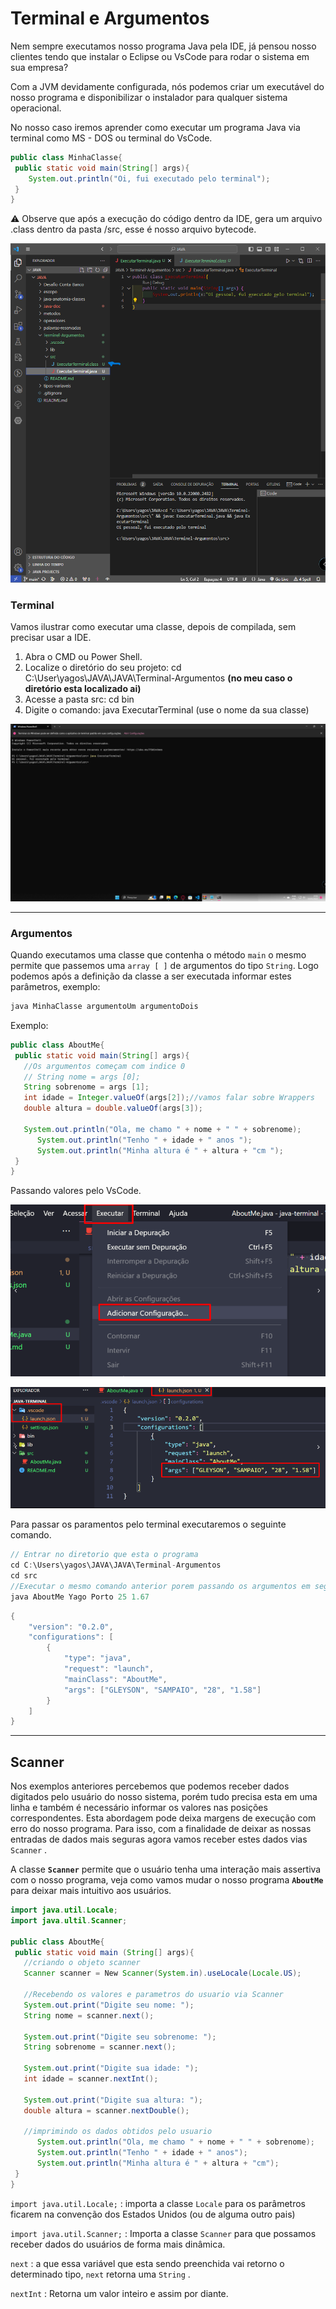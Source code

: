 # Terminal e Argumentos

Nem sempre executamos nosso programa Java pela IDE, já pensou nosso clientes tendo que instalar o Eclipse ou VsCode para rodar o sistema em sua empresa?

Com a JVM devidamente configurada, nós podemos criar um executável do nosso programa e disponibilizar o instalador para qualquer sistema operacional.

No nosso caso iremos aprender como executar um programa Java via terminal como MS - DOS ou terminal do VsCode.

```java
public class MinhaClasse{
 public static void main(String[] args){
    System.out.println("Oi, fui executado pelo terminal");
 }
}
```

<aside>
⚠️ Observe que após a execução do código dentro da IDE, gera um arquivo .class dentro da pasta /src, esse é nosso arquivo bytecode.

</aside>

![Untitled.png](Terminal%20e%20Argumentos%201d1dc2c5c1104a6e8eb80dd9dcc36a42/Untitled.png)

### Terminal

Vamos ilustrar como executar uma classe, depois de compilada, sem precisar usar a IDE.

1. Abra o CMD ou Power Shell.
2. Localize o diretório do seu projeto: cd C:\User\yagos\JAVA\JAVA\Terminal-Argumentos  **(no meu caso o diretório esta localizado ai)**
3. Acesse a pasta src: cd bin
4. Digite o comando: java ExecutarTerminal (use o nome da sua classe)

![Untitled](Terminal%20e%20Argumentos%201d1dc2c5c1104a6e8eb80dd9dcc36a42/Untitled%201.png)

---

### Argumentos

Quando executamos uma classe que contenha o método `main` o mesmo permite que passemos uma `array [ ]` de argumentos do tipo `String`. Logo podemos após a definição da classe a ser executada informar estes parâmetros, exemplo:

```java
java MinhaClasse argumentoUm argumentoDois
```

Exemplo:

```java
public class AboutMe{
 public static void main(String[] args){
   //Os argumentos começam com indice 0
   // String nome = args [0];
   String sobrenome = args [1];
   int idade = Integer.valueOf(args[2]);//vamos falar sobre Wrappers
   double altura = double.valueOf(args[3]);

   System.out.println("Ola, me chamo " + nome + " " + sobrenome);
      System.out.println("Tenho " + idade + " anos ");
      System.out.println("Minha altura é " + altura + "cm ");
 }
}
```

Passando valores pelo VsCode.

![Untitled](Terminal%20e%20Argumentos%201d1dc2c5c1104a6e8eb80dd9dcc36a42/Untitled%202.png)

![Untitled](Terminal%20e%20Argumentos%201d1dc2c5c1104a6e8eb80dd9dcc36a42/Untitled%203.png)

Para passar os paramentos pelo terminal executaremos o seguinte comando.

```java
// Entrar no diretorio que esta o programa
cd C:\Users\yagos\JAVA\JAVA\Terminal-Argumentos
cd src
//Executar o mesmo comando anterior porem passando os argumentos em seguida
java AboutMe Yago Porto 25 1.67
```

```java
{
    "version": "0.2.0",
    "configurations": [
        {
            "type": "java",
            "request": "launch",
            "mainClass": "AboutMe",
            "args": ["GLEYSON", "SAMPAIO", "28", "1.58"]
        }
    ]
}
```

---

## Scanner

Nos exemplos anteriores percebemos que podemos receber dados digitados pelo usuário do nosso sistema, porém tudo precisa esta em uma linha e também é necessário informar os valores nas posições correspondentes. Esta abordagem pode deixa margens de execução com erro do nosso programa. Para isso, com a finalidade de deixar as nossas entradas de dados mais seguras agora vamos receber estes dados vias `Scanner` .

A classe **`Scanner`** permite que o usuário tenha uma interação mais assertiva com o nosso programa, veja como vamos mudar o nosso programa **`AboutMe`** para deixar mais intuitivo aos usuários.

```java
import java.util.Locale;
import java.ultil.Scanner;

public class AboutMe{
 public static void main (String[] args){
   //criando o objeto scanner
   Scanner scanner = New Scanner(System.in).useLocale(Locale.US);
   
   //Recebendo os valores e parametros do usuario via Scanner
   System.out.print("Digite seu nome: ");
   String nome = scanner.next();

   System.out.print("Digite seu sobrenome: ");
   String sobrenome = scanner.next();

   System.out.print("Digite sua idade: ");
   int idade = scanner.nextInt();
   
   System.out.print("Digite sua altura: ");
   double altura = scanner.nextDouble();

   //imprimindo os dados obtidos pelo usuario
      System.out.println("Ola, me chamo " + nome + " " + sobrenome);
      System.out.println("Tenho " + idade + " anos");
      System.out.println("Minha altura é " + altura + "cm");
 }
}
```

`import java.util.Locale;` : importa a classe `Locale` para os parâmetros ficarem na convenção dos Estados Unidos (ou de alguma outro pais)

`import java.util.Scanner;` : Importa a classe `Scanner` para que possamos receber dados do usuários de forma mais dinâmica.

`next` : a que essa variável que esta sendo preenchida vai retorno o determinado tipo, `next` retorna uma `String` .

`nextInt` : Retorna um valor inteiro e assim por diante.
